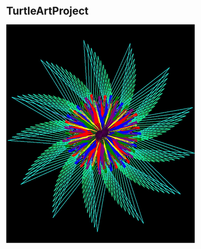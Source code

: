 # TurtleArtProject
<img src= "https://github.com/yuxuanyap/TurtleArtProject/blob/master/yuxuanpythonfile%20(1).jpg">
